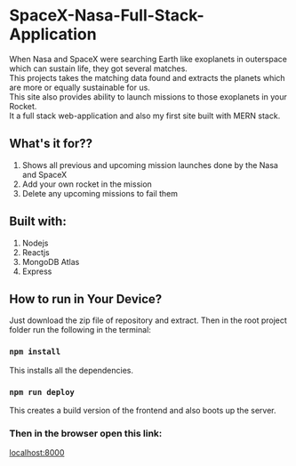 # SpaceX-Nasa-Full-Stack-Application
 When Nasa and SpaceX were searching Earth like exoplanets in outerspace which can sustain life, they got several matches. \
 This projects takes the matching data found and extracts the planets which are more or equally sustainable for us. \
 This site also provides ability to launch missions to those exoplanets in your Rocket. \
 It a full stack web-application and also my first site built with MERN stack.
 
 ## What's it for??
 1. Shows all previous and upcoming mission launches done by the Nasa and SpaceX
 2. Add your own rocket in the mission
 3. Delete any upcoming missions to fail them
 
 ## Built with:
 1. Nodejs
 2. Reactjs
 3. MongoDB Atlas
 4. Express

## How to run in Your Device?
Just download the zip file of repository and extract. Then in the root project folder run the following in the terminal:
### `npm install`
This installs all the dependencies.

### `npm run deploy`
This creates a build version of the frontend and also boots up the server.

### Then in the browser open this link:
[localhost:8000](https://localhost:8000)
